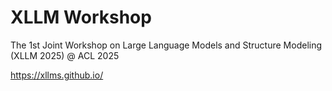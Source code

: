 # XLLM Workshop 

The 1st Joint Workshop on Large Language Models and Structure Modeling (XLLM 2025) @ ACL 2025

https://xllms.github.io/
